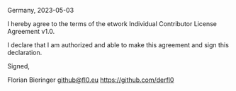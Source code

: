 Germany, 2023-05-03

I hereby agree to the terms of the etwork Individual Contributor License
Agreement v1.0.

I declare that I am authorized and able to make this agreement and sign this
declaration.

Signed,

Florian Bieringer github@fl0.eu https://github.com/derfl0